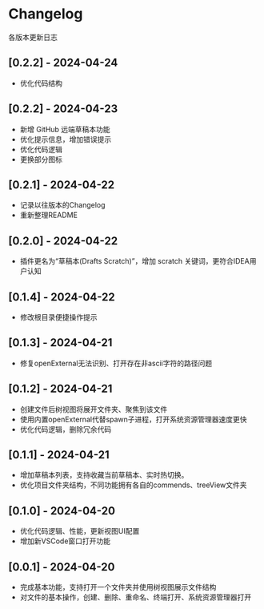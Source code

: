 # Changelog
各版本更新日志

## [0.2.2] - 2024-04-24

- 优化代码结构

## [0.2.2] - 2024-04-23

- 新增 GitHub 远端草稿本功能
- 优化提示信息，增加错误提示
- 优化代码逻辑
- 更换部分图标

## [0.2.1] - 2024-04-22

- 记录以往版本的Changelog
- 重新整理README

## [0.2.0] - 2024-04-22

- 插件更名为“草稿本(Drafts Scratch)”，增加 scratch 关键词，更符合IDEA用户认知

## [0.1.4] - 2024-04-22

- 修改根目录便捷操作提示

## [0.1.3] - 2024-04-21

- 修复openExternal无法识别、打开存在非ascii字符的路径问题

## [0.1.2] - 2024-04-21

- 创建文件后树视图将展开文件夹、聚焦到该文件
- 使用内置openExternal代替spawn子进程，打开系统资源管理器速度更快
- 优化代码逻辑，删除冗余代码

## [0.1.1] - 2024-04-21

- 增加草稿本列表，支持收藏当前草稿本、实时热切换。
- 优化项目文件夹结构，不同功能拥有各自的commends、treeView文件夹

## [0.1.0] - 2024-04-20

- 优化代码逻辑、性能，更新视图UI配置
- 增加新VSCode窗口打开功能

## [0.0.1] - 2024-04-20

- 完成基本功能，支持打开一个文件夹并使用树视图展示文件结构
- 对文件的基本操作，创建、删除、重命名、终端打开、系统资源管理器打开